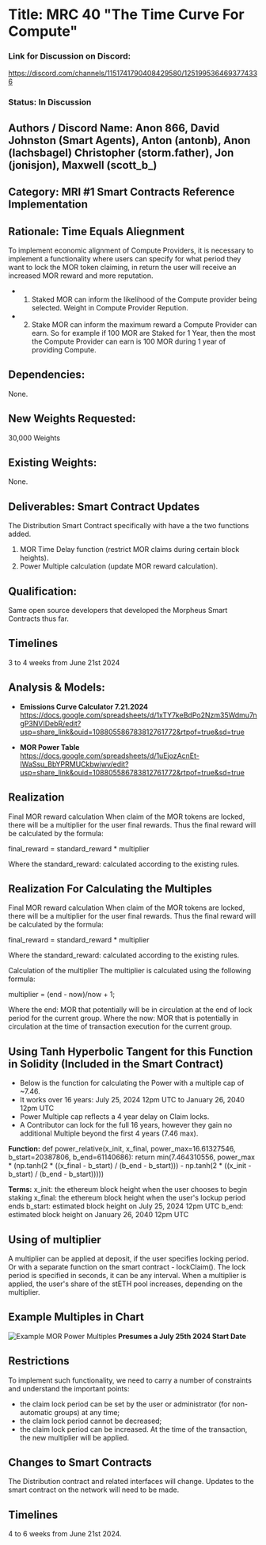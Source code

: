 # Title: MRC 40 "The Time Curve For Compute"

### Link for Discussion on Discord: 
https://discord.com/channels/1151741790408429580/1251995364693774336

### Status: In Discussion

## Authors / Discord Name: Anon 866, David Johnston (Smart Agents), Anton (antonb), Anon (lachsbagel) Christopher (storm.father), Jon (jonisjon), Maxwell (scott_b_)   

## Category: MRI #1 Smart Contracts Reference Implementation

## Rationale: Time Equals Aliegnment
To implement economic alignment of Compute Providers, it is necessary to implement a functionality where users can specify for what period they want to lock the MOR token claiming, in return the user will receive an increased MOR reward and more reputation.

- 1. Staked MOR can inform the likelihood of the Compute provider being selected. Weight in Compute Provider Repution.
- 2. Stake MOR can inform the maximum reward a Compute Provider can earn. So for example if 100 MOR are Staked for 1 Year, then the most the Compute Provider can earn is 100 MOR during 1 year of providing Compute.

## Dependencies: 
None.

## New Weights Requested: 
30,000 Weights

## Existing Weights: 
None.

## Deliverables: Smart Contract Updates 
The Distribution Smart Contract specifically with have a the two functions added.
1. MOR Time Delay function (restrict MOR claims during certain block heights).
2. Power Multiple calculation (update MOR reward calculation).

## Qualification:
Same open source developers that developed the Morpheus Smart Contracts thus far.

## Timelines
3 to 4 weeks from June 21st 2024

## Analysis & Models:
- **Emissions Curve Calculator 7.21.2024**
https://docs.google.com/spreadsheets/d/1xTY7keBdPo2Nzm35Wdmu7ngP3NVIDebR/edit?usp=share_link&ouid=108805586783812761772&rtpof=true&sd=true

- **MOR Power Table**
https://docs.google.com/spreadsheets/d/1uEjozAcnEt-IWaSsu_BbYPRMUCkbwjwv/edit?usp=share_link&ouid=108805586783812761772&rtpof=true&sd=true

## Realization
Final MOR reward calculation
When  claim of  the MOR tokens are locked, there will be a multiplier for the user final rewards. Thus the final reward will be calculated by the formula:

final_reward = standard_reward * multiplier

Where the standard_reward: calculated according to the existing rules.

## Realization For Calculating the Multiples
Final MOR reward calculation
When  claim of  the MOR tokens are locked, there will be a multiplier for the user final rewards. Thus the final reward will be calculated by the formula:

final_reward = standard_reward * multiplier

Where the standard_reward: calculated according to the existing rules.

Calculation of the multiplier
The multiplier is calculated using the following formula:

multiplier = (end - now)/now + 1;

Where the end: MOR that potentially will be in circulation at the end of lock period for the current group.
Where the now: MOR that is potentially in circulation at the time of transaction execution for the current group.

## Using Tanh Hyperbolic Tangent for this Function in Solidity (Included in the Smart Contract)
- Below is the function for calculating the Power with a multiple cap of ~7.46.
- It works over 16 years: July 25, 2024 12pm UTC to January 26, 2040 12pm UTC
- Power Multiple cap reflects a 4 year delay on Claim locks.
- A Contributor can lock for the full 16 years, however they gain no additional Multiple beyond the first 4 years (7.46 max). 

**Function:**
def power_relative(x_init, x_final, power_max=16.61327546, b_start=20387806, b_end=61140686):
    return min(7.464310556, power_max * (np.tanh(2 * ((x_final - b_start) / (b_end - b_start))) - np.tanh(2 * ((x_init - b_start) / (b_end - b_start)))))

**Terms:**
x_init: the ethereum block height when the user chooses to begin staking
x_final: the ethereum block height when the user's lockup period ends
b_start: estimated block height on July 25, 2024 12pm UTC
b_end: estimated block height on January 26, 2040 12pm UTC

## Using of multiplier
A multiplier can be applied at deposit, if the user specifies locking period. Or with a separate function on the smart contract - lockClaim(). The lock period is specified in seconds, it can be any interval.
When a multiplier is applied, the user's share of the stETH pool increases, depending on the multiplier.

## Example Multiples in Chart
![Example MOR Power Multiples](https://github.com/MorpheusAIs/MRC/assets/1563345/0e7f91be-d223-49e0-972f-a55500d6464d)
**Presumes a July 25th 2024 Start Date**

## Restrictions
To implement such functionality, we need to carry a number of constraints and understand the important points:
- the claim lock period can be set by the user or administrator (for non-automatic groups) at any time;
- the claim lock period cannot be decreased; 
- the claim lock period can be increased. At the time of the transaction, the new multiplier will be applied.
## Changes to Smart Contracts
The Distribution contract and related interfaces will change. Updates to the smart contract on the network will need to be made.

## Timelines
4 to 6 weeks from June 21st 2024.
